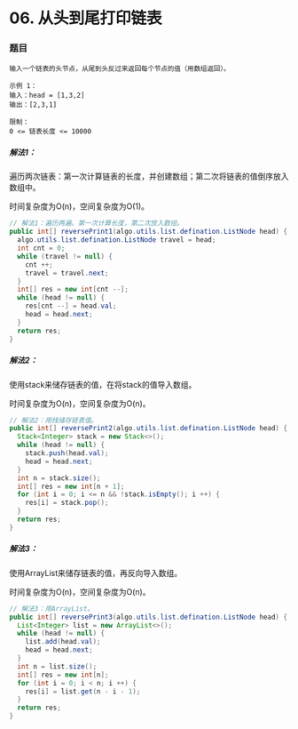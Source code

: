 # 06. 从头到尾打印链表

### 题目

```
输入一个链表的头节点，从尾到头反过来返回每个节点的值（用数组返回）。

示例 1：
输入：head = [1,3,2]
输出：[2,3,1]

限制：
0 <= 链表长度 <= 10000
```

##### 解法1：

遍历两次链表：第一次计算链表的长度，并创建数组；第二次将链表的值倒序放入数组中。

时间复杂度为O(n)，空间复杂度为O(1)。

```java
// 解法1：遍历两遍。第一次计算长度，第二次放入数组。
public int[] reversePrint1(algo.utils.list.defination.ListNode head) {
  algo.utils.list.defination.ListNode travel = head;
  int cnt = 0;
  while (travel != null) {
    cnt ++;
    travel = travel.next;
  }
  int[] res = new int[cnt --];
  while (head != null) {
    res[cnt --] = head.val;
    head = head.next;
  }
  return res;
}
```

##### 解法2：

使用stack来储存链表的值，在将stack的值导入数组。

时间复杂度为O(n)，空间复杂度为O(n)。

```java
// 解法2：用栈储存链表值。
public int[] reversePrint2(algo.utils.list.defination.ListNode head) {
  Stack<Integer> stack = new Stack<>();
  while (head != null) {
    stack.push(head.val);
    head = head.next;
  }
  int n = stack.size();
  int[] res = new int[n + 1];
  for (int i = 0; i <= n && !stack.isEmpty(); i ++) {
    res[i] = stack.pop();
  }
  return res;
}
```

##### 解法3：

使用ArrayList来储存链表的值，再反向导入数组。

时间复杂度为O(n)，空间复杂度为O(n)。

```java
// 解法3：用ArrayList。
public int[] reversePrint3(algo.utils.list.defination.ListNode head) {
  List<Integer> list = new ArrayList<>();
  while (head != null) {
    list.add(head.val);
    head = head.next;
  }
  int n = list.size();
  int[] res = new int[n];
  for (int i = 0; i < n; i ++) {
    res[i] = list.get(n - i - 1);
  }
  return res;
}
```

